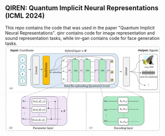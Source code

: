 ## QIREN: Quantum Implicit Neural Representations (ICML 2024)
This repo contains the code that was used in the paper "Quantum Implicit Neural Representations". qinr contains code for image representation and sound representation tasks, while inr-gan contains code for face generation tasks.
![](figure/2.png)

